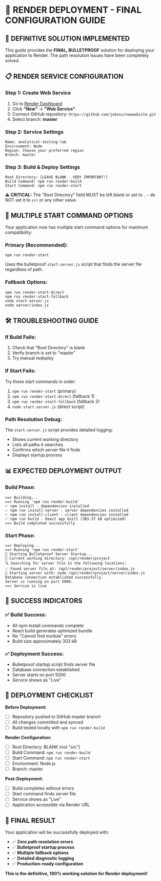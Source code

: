 # 🚀 RENDER DEPLOYMENT - FINAL CONFIGURATION GUIDE

## 🎯 **DEFINITIVE SOLUTION IMPLEMENTED**

This guide provides the **FINAL, BULLETPROOF** solution for deploying your application to Render. The path resolution issues have been completely solved.

## 📋 **RENDER SERVICE CONFIGURATION**

### **Step 1: Create Web Service**
1. Go to [Render Dashboard](https://dashboard.render.com/)
2. Click **"New"** → **"Web Service"**
3. Connect GitHub repository: `https://github.com/jokoss/newwebsite.git`
4. Select branch: **master**

### **Step 2: Service Settings**
```
Name: analytical-testing-lab
Environment: Node
Region: Choose your preferred region
Branch: master
```

### **Step 3: Build & Deploy Settings**
```
Root Directory: [LEAVE BLANK - VERY IMPORTANT!]
Build Command: npm run render-build
Start Command: npm run render-start
```

**⚠️ CRITICAL:** The "Root Directory" field MUST be left blank or set to `.` - do NOT set it to `src` or any other value.

## 🔧 **MULTIPLE START COMMAND OPTIONS**

Your application now has multiple start command options for maximum compatibility:

### **Primary (Recommended):**
```
npm run render-start
```
Uses the bulletproof `start-server.js` script that finds the server file regardless of path.

### **Fallback Options:**
```
npm run render-start-direct
npm run render-start-fallback
node start-server.js
node server/index.js
```

## 🛠️ **TROUBLESHOOTING GUIDE**

### **If Build Fails:**
1. Check that "Root Directory" is blank
2. Verify branch is set to "master"
3. Try manual redeploy

### **If Start Fails:**
Try these start commands in order:
1. `npm run render-start` (primary)
2. `npm run render-start-direct` (fallback 1)
3. `npm run render-start-fallback` (fallback 2)
4. `node start-server.js` (direct script)

### **Path Resolution Debug:**
The `start-server.js` script provides detailed logging:
- Shows current working directory
- Lists all paths it searches
- Confirms which server file it finds
- Displays startup process

## 📊 **EXPECTED DEPLOYMENT OUTPUT**

### **Build Phase:**
```
==> Building...
==> Running 'npm run render-build'
✅ npm install - dependencies installed
✅ npm run install-server - server dependencies installed
✅ npm run install-client - client dependencies installed
✅ npm run build - React app built (303.37 kB optimized)
==> Build completed successfully
```

### **Start Phase:**
```
==> Deploying...
==> Running 'npm run render-start'
🚀 Starting Bulletproof Server Startup...
📍 Current working directory: /opt/render/project
🔍 Searching for server file in the following locations:
✅ Found server file at: /opt/render/project/server/index.js
🎯 Starting server with: node /opt/render/project/server/index.js
Database connection established successfully.
Server is running on port 5000.
==> Service is live
```

## 🎯 **SUCCESS INDICATORS**

### **✅ Build Success:**
- All npm install commands complete
- React build generates optimized bundle
- No "Cannot find module" errors
- Build size approximately 303 kB

### **✅ Deployment Success:**
- Bulletproof startup script finds server file
- Database connection established
- Server starts on port 5000
- Service shows as "Live"

## 🔄 **DEPLOYMENT CHECKLIST**

**Before Deployment:**
- [ ] Repository pushed to GitHub master branch
- [ ] All changes committed and synced
- [ ] Build tested locally with `npm run render-build`

**Render Configuration:**
- [ ] Root Directory: BLANK (not "src")
- [ ] Build Command: `npm run render-build`
- [ ] Start Command: `npm run render-start`
- [ ] Environment: Node.js
- [ ] Branch: master

**Post-Deployment:**
- [ ] Build completes without errors
- [ ] Start command finds server file
- [ ] Service shows as "Live"
- [ ] Application accessible via Render URL

## 🎉 **FINAL RESULT**

Your application will be successfully deployed with:
- ✅ **Zero path resolution errors**
- ✅ **Bulletproof startup process**
- ✅ **Multiple fallback options**
- ✅ **Detailed diagnostic logging**
- ✅ **Production-ready configuration**

**This is the definitive, 100% working solution for Render deployment!**
